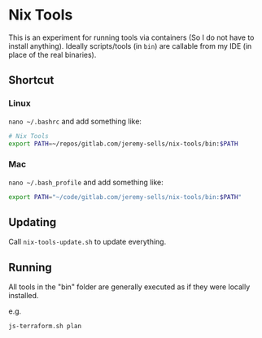# Nix Tools

This is an experiment for running tools via containers (So I do not have to install anything).
Ideally scripts/tools (in `bin`) are callable from my IDE (in place of the real binaries).

## Shortcut

### Linux
`nano ~/.bashrc` and add something like:
```bash
# Nix Tools
export PATH=~/repos/gitlab.com/jeremy-sells/nix-tools/bin:$PATH
```

### Mac
`nano ~/.bash_profile` and add something like:
```bash
export PATH="~/code/gitlab.com/jeremy-sells/nix-tools/bin:$PATH"
```

## Updating

Call `nix-tools-update.sh` to update everything.

## Running

All tools in the "bin" folder are generally executed as if they were locally installed.

e.g.

```bash
js-terraform.sh plan
```
